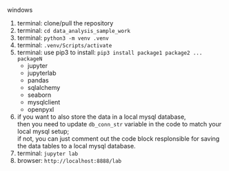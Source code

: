windows

1.  terminal: clone/pull the repository
2.  terminal: `cd data_analysis_sample_work`
3.  terminal: `python3 -m venv .venv`
4.  terminal: `.venv/Scripts/activate`
5.  terminal: use pip3 to install: `pip3 install package1 package2 ... packageN`
    - jupyter
    - jupyterlab
    - pandas
    - sqlalchemy
    - seaborn
    - mysqlclient
    - openpyxl
6.  if you want to also store the data in a local mysql database, <br>
    then you need to update `db_conn_str` variable in the code to match your local mysql setup;<br>
    if not, you can just comment out the code block resplonsible for saving the data tables to a local mysql database.
7.  terminal: `jupyter lab`
8.  browser: `http://localhost:8888/lab`
